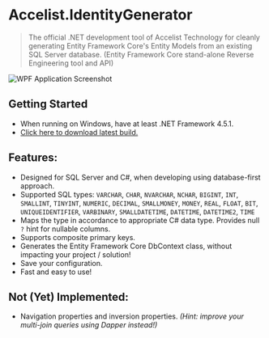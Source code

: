 # Accelist.IdentityGenerator

> The official .NET development tool of Accelist Technology for cleanly generating Entity Framework Core's Entity Models from an existing SQL Server database. (Entity Framework Core stand-alone Reverse Engineering tool and API) 

![WPF Application Screenshot](https://raw.githubusercontent.com/ryanelian/Accelist.EntityGenerator/master/screenshot.PNG)

## Getting Started

- When running on Windows, have at least .NET Framework 4.5.1.
- [Click here to download latest build.](https://github.com/ryanelian/Accelist.EntityGenerator/raw/master/Dist/Accelist.EntityGenerator.Wpf.exe)

## Features:
- Designed for SQL Server and C#, when developing using database-first approach.
- Supported SQL types: `VARCHAR`, `CHAR`, `NVARCHAR`, `NCHAR`, `BIGINT`, `INT`, `SMALLINT`, `TINYINT`, `NUMERIC`, `DECIMAL`, `SMALLMONEY`, `MONEY`, `REAL`, `FLOAT`, `BIT`, `UNIQUEIDENTIFIER`, `VARBINARY`, `SMALLDATETIME`, `DATETIME`, `DATETIME2`, `TIME`
- Maps the type in accordance to appropriate C# data type. Provides null `?` hint for nullable columns.
- Supports composite primary keys.
- Generates the Entity Framework Core DbContext class, without impacting your project / solution!
- Save your configuration.
- Fast and easy to use!

## Not (Yet) Implemented:
- Navigation properties and inversion properties. *(Hint: improve your multi-join queries using Dapper instead!)*
